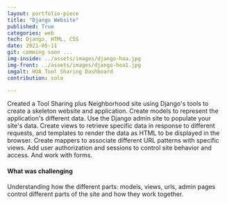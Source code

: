 ```yaml
---
layout: portfolio-piece
title: "Django Website"
published: True
categories: web
tech: Django, HTML, CSS
date: 2021-05-11
git: comming soon ...
img-inside: ../assets/images/django-hoa.jpg
img-front: ../assets/images/django-hoa1.jpg
imgalt: HOA Tool Sharing Dashboard
contribution: solo

---
```


Created a Tool Sharing plus Neighborhood site using Django's tools to create a skeleton website and application. Create models to represent the application's different data. Use the Django admin site to populate your site's data. Create views to retrieve specific data in response to different requests, and templates to render the data as HTML to be displayed in the browser. Create mappers to associate different URL patterns with specific views. Add user authorization and sessions to control site behavior and access. And work with forms.

#### What was challenging
Understanding how the different parts: models, views, urls, admin pages control different parts of the site and how they work together.
